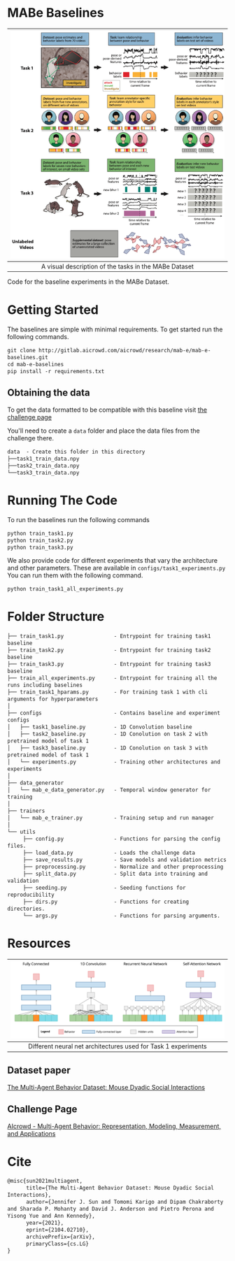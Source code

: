 ﻿# MABe Baselines

| ![Mabe tasks](images/task_structure.png) | 
|:--:| 
| A visual description of the tasks in the MABe Dataset |


Code for the baseline experiments in the MABe Dataset.

# Getting Started

The baselines are simple with minimal requirements. To get started run the following commands.

```shell
git clone http://gitlab.aicrowd.com/aicrowd/research/mab-e/mab-e-baselines.git
cd mab-e-baselines
pip install -r requirements.txt
```
## Obtaining the data

To get the data formatted to be compatible with this baseline visit [the challenge page](https://www.aicrowd.com/challenges/multi-agent-behavior-representation-modeling-measurement-and-applications)

You'll need to create a `data` folder and place the data files from the challenge there.

```
data  - Create this folder in this directory
├──task1_train_data.npy
├──task2_train_data.npy
└──task3_train_data.npy
```

# Running The Code

To run the baselines run the following commands

```shell
python train_task1.py
python train_task2.py
python train_task3.py
```

We also provide code for different experiments that vary the architecture and other parameters. These are available in `configs/task1_experiments.py` You can run them with the following command.

```shell
python train_task1_all_experiments.py
```

# Folder Structure

```
├── train_task1.py                - Entrypoint for training task1 baseline
├── train_task2.py                - Entrypoint for training task2 baseline
├── train_task3.py                - Entrypoint for training task3 baseline
├── train_all_experiments.py      - Entrypoint for training all the runs including baselines
├── train_task1_hparams.py        - For training task 1 with cli arguments for hyperparameters  
│  
├── configs                       - Contains baseline and experiment configs
│   ├── task1_baseline.py         - 1D Convolution baseline
│   ├── task2_baseline.py         - 1D Conolution on task 2 with pretrained model of task 1
│   ├── task3_baseline.py         - 1D Conolution on task 3 with pretrained model of task 1
│   └── experiments.py            - Training other architectures and experiments
│
├── data_generator
│   └── mab_e_data_generator.py   - Temporal window generator for training
│
├── trainers 
│   └── mab_e_trainer.py          - Training setup and run manager
│
└── utils
     ├── config.py                - Functions for parsing the config files.
     ├── load_data.py             - Loads the challenge data
     ├── save_results.py          - Save models and validation metrics
     ├── preprocessing.py         - Normalize and other preprocessing
     ├── split_data.py            - Split data into training and validation
     ├── seeding.py               - Seeding functions for reproducibility
     ├── dirs.py                  - Functions for creating directories.
     └── args.py                  - Functions for parsing arguments.
```

# Resources

| ![Mabe baseline models](images/model_sketch.png) | 
|:--:| 
| Different neural net architectures used for Task 1 experiments |

## Dataset paper

[The Multi-Agent Behavior Dataset: Mouse Dyadic Social Interactions](https://arxiv.org/abs/2104.02710)

## Challenge Page

[AIcrowd - Multi-Agent Behavior: Representation, Modeling, Measurement, and Applications](https://www.aicrowd.com/challenges/multi-agent-behavior-representation-modeling-measurement-and-applications)

# Cite

```
@misc{sun2021multiagent,
      title={The Multi-Agent Behavior Dataset: Mouse Dyadic Social Interactions}, 
      author={Jennifer J. Sun and Tomomi Karigo and Dipam Chakraborty and Sharada P. Mohanty and David J. Anderson and Pietro Perona and Yisong Yue and Ann Kennedy},
      year={2021},
      eprint={2104.02710},
      archivePrefix={arXiv},
      primaryClass={cs.LG}
}
```